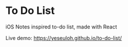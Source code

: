 # To Do List

iOS Notes inspired to-do list, made with React

Live demo: https://yeseuloh.github.io/to-do-list/
